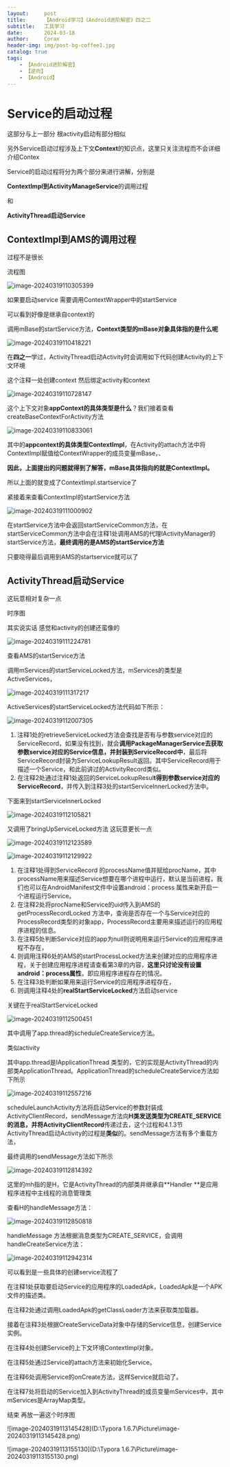 ```yaml
---
layout:     post
title:      【Android学习】《Android进阶解密》四之二
subtitle:   工具学习
date:       2024-03-18
author:     Corax
header-img: img/post-bg-coffee1.jpg
catalog: true
tags:
    - 【Android进阶解密】
    - 【逆向】
    - 【Android】
---
```


# Service的启动过程

这部分与上一部分 根activity启动有部分相似

另外Service启动过程涉及上下文**Context**的知识点，这里只关注流程而不会详细介绍Contex

Service的启动过程将分为两个部分来进行讲解，分别是

**ContextImpl到ActivityManageService**的调用过程

和

**ActivityThread启动Service**

## ContextImpl到AMS的调用过程

过程不是很长

流程图

![image-20240319110305399](https://typora-1321221957.cos.ap-shanghai.myqcloud.com/image1/202403191130298.png)

如果要启动service 需要调用ContextWrapper中的startService

可以看到好像是继承自context的

调用mBase的startService方法，**Context类型的mBase对象具体指的是什么呢**

![image-20240319110418221](https://typora-1321221957.cos.ap-shanghai.myqcloud.com/image1/202403191130299.png)

在**四之一**学过，ActivityThread启动Activity时会调用如下代码创建Activity的上下文环境

这个注释一处创建context 然后绑定activity和context

![image-20240319110728147](https://typora-1321221957.cos.ap-shanghai.myqcloud.com/image1/202403191130300.png)

这个上下文对象**appContext的具体类型是什么**？我们接着查看createBaseContextForActivity方法

![image-20240319110833061](https://typora-1321221957.cos.ap-shanghai.myqcloud.com/image1/202403191130301.png)

其中的**appcontext的具体类型ContextImpl**，在Activity的attach方法中将ContextImpl赋值给ContextWrapper的成员变量mBase，、

**因此，上面提出的问题就得到了解答，mBase具体指向的就是ContextImpl。**

所以上面的就变成了ContextImpl.startservice了

紧接着来查看ContextImpl的startService方法

![image-20240319111000902](https://typora-1321221957.cos.ap-shanghai.myqcloud.com/image1/202403191130302.png)

在startService方法中会返回startServiceCommon方法，在startServiceCommon方法中会在注释1处调用AMS的代理IActivityManager的startService方法，**最终调用的是AMS的startService方法**

只要晓得最后调用到AMS的startservice就可以了

## ActivityThread启动Service

这玩意相对复杂一点

时序图

其实说实话 感觉和activity的创建还蛮像的

![image-20240319111224781](https://typora-1321221957.cos.ap-shanghai.myqcloud.com/image1/202403191130303.png)

查看AMS的startService方法

调用mServices的startServiceLocked方法，mServices的类型是ActiveServices，

![image-20240319111317217](https://typora-1321221957.cos.ap-shanghai.myqcloud.com/image1/202403191130304.png)

ActiveServices的startServiceLocked方法代码如下所示：

![image-20240319112007305](https://typora-1321221957.cos.ap-shanghai.myqcloud.com/image1/202403191130305.png)

1. 注释1处的retrieveServiceLocked方法会查找是否有与参数service对应的ServiceRecord，如果没有找到，就会**调用PackageManagerService去获取参数service对应的Service信息，并封装到ServiceRecord中**，最后将ServiceRecord封装为ServiceLookupResult返回。其中ServiceRecord用于描述一个Service，和此前讲过的ActivityRecord类似。
2. 在注释2处通过注释1处返回的ServiceLookupResul**t得到参数service对应的ServiceRecord**，并传入到注释3处的startServiceInnerLocked方法中。

下面来到startServiceInnerLocked

![image-20240319112105821](https://typora-1321221957.cos.ap-shanghai.myqcloud.com/image1/202403191130306.png)

又调用了bringUpServiceLocked方法
这玩意更长一点

![image-20240319112123589](https://typora-1321221957.cos.ap-shanghai.myqcloud.com/image1/202403191130307.png)

![image-20240319112129922](https://typora-1321221957.cos.ap-shanghai.myqcloud.com/image1/202403191130308.png)

1. 在注释1处得到ServiceRecord 的processName值并赋给procName，其中processName用来描述Service想要在哪个进程中运行，默认是当前进程，我们也可以在AndroidManifest文件中设置android：process 属性来新开启一个进程运行Service。
2. 在注释2处将procName和Service的uid传入到AMS的getProcessRecordLocked 方法中，查询是否存在一个与Service对应的ProcessRecord类型的对象app，ProcessRecord主要用来描述运行的应用程序进程的信息。
3. 在注释5处判断Service对应的app为null则说明用来运行Service的应用程序进程不存在，
4. 则调用注释6处的AMS的startProcessLocked方法来创建对应的应用程序进程，关于创建应用程序进程请查看第3章的内容，**这里只讨论没有设置android：process属性**，即应用程序进程存在的情况。
5. 在注释3处判断如果用来运行Service的应用程序进程存在，
6. 则调用注释4处的**realStartServiceLocked**方法启动service



关键在于realStartServiceLocked

![image-20240319112500451](https://typora-1321221957.cos.ap-shanghai.myqcloud.com/image1/202403191130309.png)

其中调用了app.thread的scheduleCreateService方法。

类似activity

其中app.thread是IApplicationThread 类型的，它的实现是ActivityThread的内部类ApplicationThread。ApplicationThread的scheduleCreateService方法如下所示

![image-20240319112557216](https://typora-1321221957.cos.ap-shanghai.myqcloud.com/image1/202403191130310.png)

scheduleLaunchActivity方法将启动Service的参数封装成ActivityClientRecord，sendMessage方法向**H类发送类型为CREATE_SERVICE的消息，并将ActivityClientRecord**传递过去，这个过程和4.1.3节ActivityThread启动Activity的过程是**类似**的。sendMessage方法有多个重载方法，

最终调用的sendMessage方法如下所示

![image-20240319112814392](https://typora-1321221957.cos.ap-shanghai.myqcloud.com/image1/202403191130311.png)

这里的mh指的是H，它是ActivityThread的内部类并继承自**Handler **是应用程序进程中主线程的消息管理类

查看H的handleMessage方法：

![image-20240319112850818](https://typora-1321221957.cos.ap-shanghai.myqcloud.com/image1/202403191130312.png)

handleMessage 方法根据消息类型为CREATE_SERVICE，会调用handleCreateService方法：

![image-20240319112942314](https://typora-1321221957.cos.ap-shanghai.myqcloud.com/image1/202403191130313.png)

可以看到是一些具体的创建service流程了

在注释1处获取要启动Service的应用程序的LoadedApk，LoadedApk是一个APK文件的描述类。

在注释2处通过调用LoadedApk的getClassLoader方法来获取类加载器。

接着在注释3处根据CreateServiceData对象中存储的Service信息，创建Service实例。

在注释4处创建Service的上下文环境ContextImpl对象。

在注释5处通过Service的attach方法来初始化Service。

在注释6处调用Service的onCreate方法，这样Service就启动了。

在注释7处将启动的Service加入到ActivityThread的成员变量mServices中，其中mServices是ArrayMap类型。

结束 再放一遍这个时序图

![image-20240319113145428](D:\Typora 1.6.7\Picture\image-20240319113145428.png)

![image-20240319113155130](D:\Typora 1.6.7\Picture\image-20240319113155130.png)









































